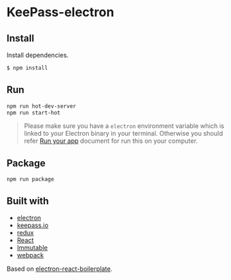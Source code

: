 # KeePass-electron

## Install

Install dependencies.

```bash
$ npm install
```

## Run

```bash
npm run hot-dev-server
npm run start-hot
```

> Please make sure you have a `electron` environment variable which is linked to your Electron binary in your terminal. Otherwise you should refer [Run your app](https://github.com/atom/electron/blob/master/docs/tutorial/quick-start.md#run-your-app) document for run this on your computer.

## Package

```
npm run package
```

## Built with

- [electron](http://electron.atom.io)
- [keepass.io](https://github.com/NeoXiD/keepass.io)
- [redux](https://github.com/rackt/redux)
- [React](https://github.com/facebook/react)
- [Immutable](https://github.com/facebook/immutable-js)
- [webpack](http://webpack.github.io/)

Based on [electron-react-boilerplate](https://github.com/chentsulin/electron-react-boilerplate).  
